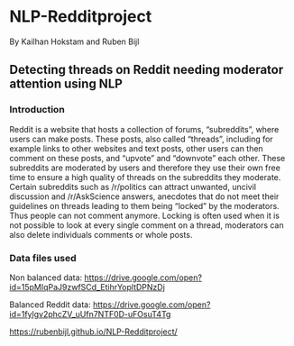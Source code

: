 # NLP-Redditproject
By Kailhan Hokstam and Ruben Bijl
## Detecting threads on Reddit needing moderator attention using NLP

### Introduction 
Reddit is a website that hosts a collection of forums, “subreddits”, where users can make posts. These posts, also called “threads”, including for example links to other websites and text posts, other users can then comment on these posts, and “upvote” and “downvote” each other. These subreddits are moderated by users and therefore they use their own free time to ensure a high quality of threads on the subreddits they moderate. Certain subreddits such as /r/politics can attract unwanted, uncivil discussion and /r/AskScience answers, anecdotes that do not meet their guidelines on threads leading to them being “locked” by the moderators. Thus people can not comment anymore. Locking is often used when it is not possible to look at every single comment on a thread, moderators can also delete individuals comments or whole posts.

### Data files used

Non balanced data: https://drive.google.com/open?id=15pMIqPaJ9zwfSCd_EtihrYopltDPNzDj

Balanced Reddit data: https://drive.google.com/open?id=1fylgv2phcZV_uUfn7NTF0D-uFOsuT4Tg


https://rubenbijl.github.io/NLP-Redditproject/
